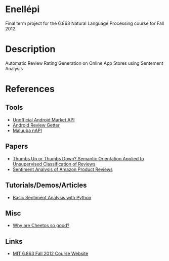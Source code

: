 # Enellépi #

Final term project for the 6.863 Natural Language Processing course for Fall 2012.

# Description #
Automatic Review Rating Generation on Online App Stores using Sentement Analysis

# References #

## Tools ##
  * [Unofficial Android Market API](http://code.google.com/p/android-market-api/)
  * [Android Review Getter](https://github.com/yasulab/android-review-getter)
  * [Maluuba nAPI](http://dev.maluuba.com/)

## Papers ##
  * [Thumbs Up or Thumbs Down? Semantic Orientation Applied to Unsupervised Classification of Reviews](http://arxiv.org/abs/cs.LG/0212032)
  * [Sentiment Analysis of Amazon Product Reviews](http://teyvoniathomas.com/index.php/projects/73-sentiment-analysis-amazon.html)

## Tutorials/Demos/Articles ##
  * [Basic Sentiment Analysis with Python](http://fjavieralba.com/basic-sentiment-analysis-with-python.html)

## Misc ##
  * [Why are Cheetos so good?](http://answers.yahoo.com/question/index?qid=20090203202228AAaX3QR)

## Links ##
  * [MIT 6.863 Fall 2012 Course Website](http://web.mit.edu/6.863/www/fall2012/)
